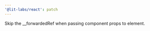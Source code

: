 ```yaml
---
'@lit-labs/react': patch
---
```


Skip the \_\_forwardedRef when passing component props to element.
